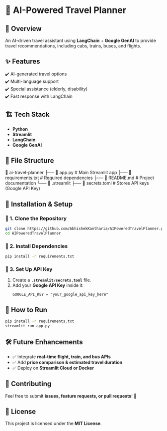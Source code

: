 # 🚀 AI-Powered Travel Planner

## 📌 Overview
An AI-driven travel assistant using **LangChain** + **Google GenAI** to provide travel recommendations, including cabs, trains, buses, and flights.  

## ✨ Features
✔️ AI-generated travel options  
✔️ Multi-language support  
✔️ Special assistance (elderly, disability)  
✔️ Fast response with LangChain  

## 🏗️ Tech Stack
- **Python**  
- **Streamlit**  
- **LangChain**  
- **Google GenAI**

## 📂 File Structure

📂 ai-travel-planner
├── 📄 app.py                # Main Streamlit app
├── 📄 requirements.txt      # Required dependencies
├── 📄 README.md             # Project documentation
└── 📂 .streamlit
    ├── 📄 secrets.toml      # Stores API keys (Google API Key)


## 🚀 Installation & Setup

### 🔹 1. Clone the Repository
```bash
git clone https://github.com/AbhishekKantharia/AIPoweredTravelPlanner.git
cd AIPoweredTravelPlanner
```

### 🔹 2. Install Dependencies
```bash
pip install -r requirements.txt
```

### 🔹 3. Set Up API Key
1. Create a **`.streamlit/secrets.toml`** file.  
2. Add your **Google API Key** inside it:
   ```
   GOOGLE_API_KEY = "your_google_api_key_here"
   ```

## 🚀 How to Run  
```bash
pip install -r requirements.txt
streamlit run app.py
```

## 🛠️ Future Enhancements
- ✅ Integrate **real-time flight, train, and bus APIs**  
- ✅ Add **price comparison & estimated travel duration**  
- ✅ Deploy on **Streamlit Cloud or Docker**  

## 🤝 Contributing
Feel free to submit **issues, feature requests, or pull requests**! 🚀

## 📄 License
This project is licensed under the **MIT License**.
